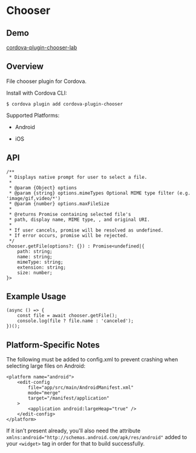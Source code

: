 # Chooser

## Demo 
[cordova-plugin-chooser-lab](https://github.com/MaximBelov/cordova-plugin-chooser-lab)

## Overview

File chooser plugin for Cordova.

Install with Cordova CLI:

	$ cordova plugin add cordova-plugin-chooser

Supported Platforms:

* Android

* iOS

## API

	/**
	 * Displays native prompt for user to select a file.
	 *
	 * @param {Object} options
	 * @param {string} options.mimeTypes Optional MIME type filter (e.g. 'image/gif,video/*')
	 * @param {number} options.maxFileSize 
	 *
	 * @returns Promise containing selected file's 
	 * path, display name, MIME type, , and original URI.
	 *
	 * If user cancels, promise will be resolved as undefined.
	 * If error occurs, promise will be rejected.
	 */
	chooser.getFile(options?: {}) : Promise<undefined|{
		path: string;
		name: string;
		mimeType: string;
		extension: string;
		size: number;
	}>

## Example Usage

	(async () => {
		const file = await chooser.getFile();
		console.log(file ? file.name : 'canceled');
	})();


## Platform-Specific Notes

The following must be added to config.xml to prevent crashing when selecting large files
on Android:

```
<platform name="android">
	<edit-config
		file="app/src/main/AndroidManifest.xml"
		mode="merge"
		target="/manifest/application"
	>
		<application android:largeHeap="true" />
	</edit-config>
</platform>
```

If it isn't present already, you'll also need the attribute `xmlns:android="http://schemas.android.com/apk/res/android"` added to your `<widget>` tag in order for that to build successfully.
